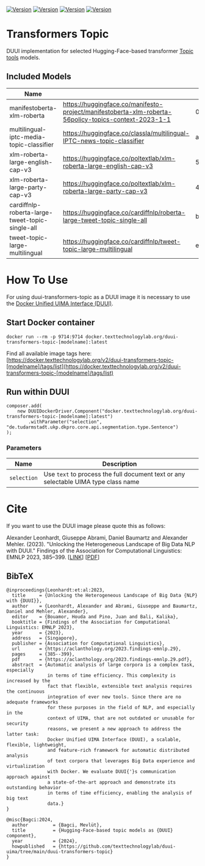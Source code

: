 [![Version](https://img.shields.io/static/v1?label=duui-transformers-topic&message=0.3.0&color=blue)](https://docker.texttechnologylab.org/v2/duui-transformers-topic/tags/list)
[![Version](https://img.shields.io/static/v1?label=Python&message=3.10&color=green)]()
[![Version](https://img.shields.io/static/v1?label=Transformers&message=4.41.2&color=yellow)]()
[![Version](https://img.shields.io/static/v1?label=Torch&message=2.3.0&color=red)]()

# Transformers Topic

DUUI implementation for selected Hugging-Face-based transformer [Topic tools](https://huggingface.co/models?sort=trending&search=topic) models.
## Included Models

| Name                                                                          |                                                                                                   | Revision                                  | Languages    |
|-------------------------------------------------------------------------------|---------------------------------------------------------------------------------------------------|-------------------------------------------|--------------|
| manifestoberta-xlm-roberta                                                    | https://huggingface.co/manifesto-project/manifestoberta-xlm-roberta-56policy-topics-context-2023-1-1 | 06c046795a3b7b9822755f0a73776f8fabec3977  | Multilingual |
| multilingual-iptc-media-topic-classifier                                      | https://huggingface.co/classla/multilingual-IPTC-news-topic-classifier  | ad2fac9ca58ad554021c0f244f15a9d556976229  | Multilingual |
| xlm-roberta-large-english-cap-v3                                              |https://huggingface.co/poltextlab/xlm-roberta-large-english-cap-v3| 580cb9cc334735b6cd09a8c2e050d19f5cebfeca  | EN           |
| xlm-roberta-large-party-cap-v3                                                |https://huggingface.co/poltextlab/xlm-roberta-large-party-cap-v3| 42804267cb8db2cc056e96f9a6ceee01a579e126  | Multingual   |
 | cardiffnlp-roberta-large-tweet-topic-single-all                               |https://huggingface.co/cardiffnlp/roberta-large-tweet-topic-single-all| b9286fabc508a553a4dad6cec8035044deff034a  | EN           |
 | tweet-topic-large-multilingual                                    |https://huggingface.co/cardiffnlp/tweet-topic-large-multilingual| e68d741bf72c67d78806cf49a1f8831ffebd63f8  | EN,ES,El,JA  |
 
# How To Use

For using duui-transformers-topic as a DUUI image it is necessary to use the [Docker Unified UIMA Interface (DUUI)](https://github.com/texttechnologylab/DockerUnifiedUIMAInterface).

## Start Docker container

```
docker run --rm -p 9714:9714 docker.texttechnologylab.org/duui-transformers-topic-[modelname]:latest

```

Find all available image tags here: [https://docker.texttechnologylab.org/v2/duui-transformers-topic-[modelname]/tags/list](https://docker.texttechnologylab.org/v2/duui-transformers-topic-[modelname]/tags/list)

## Run within DUUI

```
composer.add(
    new DUUIDockerDriver.Component("docker.texttechnologylab.org/duui-transformers-topic-[modelname]:latest")
        .withParameter("selection", "de.tudarmstadt.ukp.dkpro.core.api.segmentation.type.Sentence")
);
```

### Parameters

| Name | Description |
| ---- | ----------- |
| `selection`  | Use `text` to process the full document text or any selectable UIMA type class name |

# Cite

If you want to use the DUUI image please quote this as follows:

Alexander Leonhardt, Giuseppe Abrami, Daniel Baumartz and Alexander Mehler. (2023). "Unlocking the Heterogeneous Landscape of Big Data NLP with DUUI." Findings of the Association for Computational Linguistics: EMNLP 2023, 385–399. [[LINK](https://aclanthology.org/2023.findings-emnlp.29)] [[PDF](https://aclanthology.org/2023.findings-emnlp.29.pdf)] 

## BibTeX

```
@inproceedings{Leonhardt:et:al:2023,
  title     = {Unlocking the Heterogeneous Landscape of Big Data {NLP} with {DUUI}},
  author    = {Leonhardt, Alexander and Abrami, Giuseppe and Baumartz, Daniel and Mehler, Alexander},
  editor    = {Bouamor, Houda and Pino, Juan and Bali, Kalika},
  booktitle = {Findings of the Association for Computational Linguistics: EMNLP 2023},
  year      = {2023},
  address   = {Singapore},
  publisher = {Association for Computational Linguistics},
  url       = {https://aclanthology.org/2023.findings-emnlp.29},
  pages     = {385--399},
  pdf       = {https://aclanthology.org/2023.findings-emnlp.29.pdf},
  abstract  = {Automatic analysis of large corpora is a complex task, especially
               in terms of time efficiency. This complexity is increased by the
               fact that flexible, extensible text analysis requires the continuous
               integration of ever new tools. Since there are no adequate frameworks
               for these purposes in the field of NLP, and especially in the
               context of UIMA, that are not outdated or unusable for security
               reasons, we present a new approach to address the latter task:
               Docker Unified UIMA Interface (DUUI), a scalable, flexible, lightweight,
               and feature-rich framework for automatic distributed analysis
               of text corpora that leverages Big Data experience and virtualization
               with Docker. We evaluate DUUI{'}s communication approach against
               a state-of-the-art approach and demonstrate its outstanding behavior
               in terms of time efficiency, enabling the analysis of big text
               data.}
}

@misc{Bagci:2024,
  author         = {Bagci, Mevlüt},
  title          = {Hugging-Face-based topic models as {DUUI} component},
  year           = {2024},
  howpublished   = {https://github.com/texttechnologylab/duui-uima/tree/main/duui-transformers-topic}
}

```
